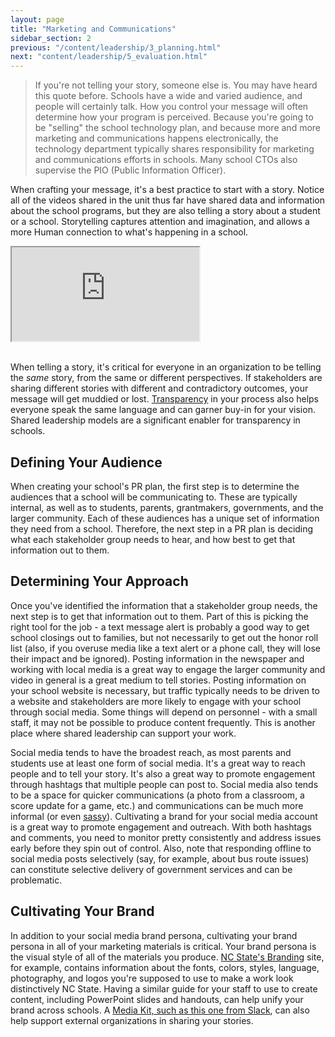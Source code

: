```yaml
---
layout: page
title: "Marketing and Communications"
sidebar_section: 2
previous: "/content/leadership/3_planning.html"
next: "content/leadership/5_evaluation.html"
---
```

> If you're not telling your story, someone else is.
You may have heard this quote before. Schools have a wide and varied audience, and people will certainly talk. How you control your message will often determine how your program is perceived. Because you're going to be "selling" the school technology plan, and because more and more marketing and communications happens electronically, the technology department typically shares responsibility for marketing and communications efforts in schools. Many school CTOs also supervise the PIO (Public Information Officer). 

When crafting your message, it's a best practice to start with a story. Notice all of the videos shared in the unit thus far have shared data and information about the school programs, but they are also telling a story about a student or a school. Storytelling captures attention and imagination, and allows a more Human connection to what's happening in a school. 

<div class="embed-responsive embed-responsive-16by9" style="max-height: 500px; width: auto;">
  <iframe class="embed-responsive-item" src="https://www.youtube.com/embed/AL-PAzrpqUQ?rel=0"></iframe>
</div>
<br/>

When telling a story, it's critical for everyone in an organization to be telling the _same_ story, from the same or different perspectives. If stakeholders are sharing different stories with different and contradictory outcomes, your message will get muddied or lost. [Transparency][1] in your process also helps everyone speak the same language and can garner buy-in for your vision. Shared leadership models are a significant enabler for transparency in schools.  

## Defining Your Audience
When creating your school's PR plan, the first step is to determine the audiences that a school will be communicating to. These are typically internal, as well as to students, parents, grantmakers, governments, and the larger community. Each of these audiences has a unique set of information they need from a school. Therefore, the next step in a PR plan is deciding what each stakeholder group needs to hear, and how best to get that information out to them. 

## Determining Your Approach
Once you've identified the information that a stakeholder group needs, the next step is to get that information out to them. Part of this is picking the right tool for the job - a text message alert is probably a good way to get school closings out to families, but not necessarily to get out the honor roll list (also, if you overuse media like a text alert or a phone call, they will lose their impact and be ignored). Posting information in the newspaper and working with local media is a great way to engage the larger community and video in general is a great medium to tell stories. Posting information on your school website is necessary, but traffic typically needs to be driven to a website and stakeholders are more likely to engage with your school through social media. Some things will depend on personnel - with a small staff, it may not be possible to produce content frequently. This is another place where shared leadership can support your work.

Social media tends to have the broadest reach, as most parents and students use at least one form of social media. It's a great way to reach people and to tell your story. It's also a great way to promote engagement through hashtags that multiple people can post to. Social media also tends to be a space for quicker communications (a photo from a classroom, a score update for a game, etc.) and communications can be much more informal (or even [sassy][2]). Cultivating a brand for your social media account is a great way to promote engagement and outreach. With both hashtags and comments, you need to monitor pretty consistently and address issues early before they spin out of control. Also, note that responding offline to social media posts selectively (say, for example, about bus route issues) can constitute selective delivery of government services and can be problematic.

## Cultivating Your Brand
In addition to your social media brand persona, cultivating your brand persona in all of your marketing materials is critical. Your brand persona is the visual style of all of the materials you produce. [NC State's Branding][3] site, for example, contains information about the fonts, colors, styles, language, photography, and logos you're supposed to use to make a work look distinctively NC State. Having a similar guide for your staff to use to create content, including PowerPoint slides and handouts, can help unify your brand across schools. A [Media Kit, such as this one from Slack][4], can also help support external organizations in sharing your stories.

[1]:	https://www.entrepreneur.com/article/274636
[2]:	https://www.buzzfeed.com/jonathancoby/16-sassy-tweets-from-the-nations-16th-largest-sch-afb2?utm_campaign=socialflow&utm_source=twitter&utm_medium=buzzfeed
[3]:	https://brand.ncsu.edu/
[4]:	https://slack.com/media-kit
